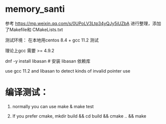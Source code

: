 # memory_santi
参考
https://mp.weixin.qq.com/s/0UPoLV3Ltp34yQJy5iUZbA 进行整理，添加了Makefile和 CMakeLists.txt

测试环境：
在本地用centos 8.4 + gcc 11.2 测试

理论上gcc 需要 >= 4.9.2

dnf -y install libasan    # 安装 libasan 依赖库

use gcc 11.2 and libasan to detect kinds of invalid pointer use

# 编译测试：

1. normally you can use make & make test  

2. If you prefer cmake, 
   mkdir build && cd build && cmake .. && make

